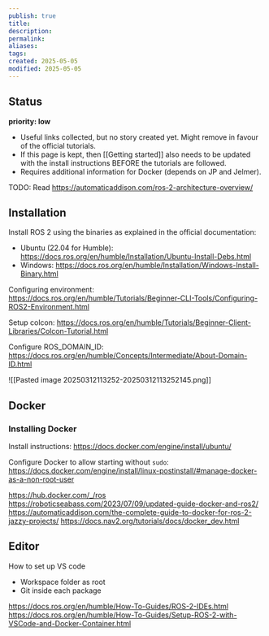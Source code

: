 ```yaml
---
publish: true
title:
description: 
permalink: 
aliases: 
tags: 
created: 2025-05-05
modified: 2025-05-05
---
```


## Status

**priority: low**

- Useful links collected, but no story created yet. Might remove in favour of the official tutorials.
- If this page is kept, then [[Getting started]] also needs to be updated with the install instructions BEFORE the tutorials are followed.
- Requires additional information for Docker (depends on JP and Jelmer).

TODO: Read <https://automaticaddison.com/ros-2-architecture-overview/>

## Installation

Install ROS 2 using the binaries as explained in the official documentation:

- Ubuntu (22.04 for Humble): <https://docs.ros.org/en/humble/Installation/Ubuntu-Install-Debs.html>
- Windows: <https://docs.ros.org/en/humble/Installation/Windows-Install-Binary.html>

Configuring environment: <https://docs.ros.org/en/humble/Tutorials/Beginner-CLI-Tools/Configuring-ROS2-Environment.html>

Setup colcon: <https://docs.ros.org/en/humble/Tutorials/Beginner-Client-Libraries/Colcon-Tutorial.html>

Configure ROS_DOMAIN_ID: <https://docs.ros.org/en/humble/Concepts/Intermediate/About-Domain-ID.html>

![[Pasted image 20250312113252-20250312113252145.png]]

## Docker

### Installing Docker

Install instructions: <https://docs.docker.com/engine/install/ubuntu/>

Configure Docker to allow starting without `sudo`: <https://docs.docker.com/engine/install/linux-postinstall/#manage-docker-as-a-non-root-user>

<https://hub.docker.com/_/ros>
<https://roboticseabass.com/2023/07/09/updated-guide-docker-and-ros2/>
<https://automaticaddison.com/the-complete-guide-to-docker-for-ros-2-jazzy-projects/>
<https://docs.nav2.org/tutorials/docs/docker_dev.html>

## Editor

How to set up VS code
- Workspace folder as root
- Git inside each package

<https://docs.ros.org/en/humble/How-To-Guides/ROS-2-IDEs.html>
<https://docs.ros.org/en/humble/How-To-Guides/Setup-ROS-2-with-VSCode-and-Docker-Container.html>
